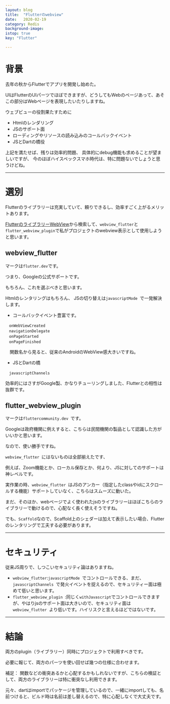 ```yaml
---
layout: blog
title:  "Flutterのwebview"
date:   2020-02-19
category: Redis
background-image: 
istop: true
key: "Flutter"

---
```


# 背景

去年の秋からFlutterでアプリを開発し始めた。

UIはFlutterのUIパーツでほぼできますが、どうしてもWebのページあって、あそこの部分はWebページを表現したいたりしますね。

ウェブビューの役割果たすために

- Htmlのレンダリング
- JSのサポート面
- ローディングやリソースの読み込みのコールバックイベント
- JSとDartの橋役

上記を満たせば、残りは効率的問題、
具体的にdebug機能も求めることが望ましいですが、
今のほぼハイスペックスマホ時代は、特に問題ないでしょうと思うけどね。

---

# 選別

Flutterのライブラリーは充実していて、頼りできるし、効率すごく上がるメリットあります。

[FlutterのライブラリーWebView](https://pub.dev/flutter/packages?q=webview)から検索して、`webview_flutter`と`flutter_webview_plugin`で私がプロジェクトのwebview表示として使用しようと思います。

## webview_flutter

マークは`flutter.dev`です。

つまり、Googleの公式サポートです。

もちろん、これを選ぶべきと思います。

Htmlのレンタリングはもちろん、
JSの切り替えは`javascriptMode `で一発解決します。

* コールバックイベント豊富です。
```
　onWebViewCreated
　navigationDelegate
　onPageStarted
　onPageFinished
```
　関数名から見ると、従来のAndroidのWebView感大きいですね。
* JSとDartの橋

```
　javascriptChannels
```

効率的にはさすがGoogle製、かなりチューリングしました、Flutterとの相性は抜群です。


## flutter_webview_plugin

マークは`fluttercommunity.dev `です。

Googleは政府機関に例えすると、こちらは民間機関の製品として認識した方がいいかと思います。

なので、使い勝手ですね。

`webview_flutter `にはないものは全部揃えたです、

例えば、Zoom機能とか、ローカル保存とか、何より、JSに対してのサポートは神レベルです。

実作業の時、`webview_flutter `はJSのアンカー（指定したclassやidにスクロールする機能）サポートしていなく、こちらはスムーズに動いた。

まだ、そのほか、webページでよく使われたjsのライブラリーはほぼこちらのライブラリーで動けるので、心配なく長く使えそうですね。

でも、`Scaffold`なので、Scaffold上のシェダーは加えて表示したい場合、Flutterのレンタリングで工夫する必要があります。


---

# セキュリティ

従来JS周りで、しつこいセキュリティ論はありますね。

* `webview_flutter`:`javascriptMode `でコントロールできる、まだ、`javascriptChannels `で発火イベントを捉えるので、セキュリティー面は極めて低いと思います。
* `flutter_webview_plugin `:同じく`withJavascript`でコントロールできますが、やはりjsのサポート面は大きいので、セキュリティ面は`webview_flutter `より低いです。ハイリスクと言えるほどではないです。


---

# 結論

両方のplugin（ライブラリー）同時にプロジェクトで利用すべきです。

必要に報じて、両方のパーツを使い回せば幾つの仕様に合わせます。

補足：
関数などの衝突あるかと心配するかもしれないですが、こちらの検証として、両方のライブラリーは特に衝突なし利用できます。

元々、dartはimportでパッケージを管理しているので、一緒にimportしても、名前つけると、ビルド時は名前は差し替えるので、特に心配しなくで大丈夫です。

